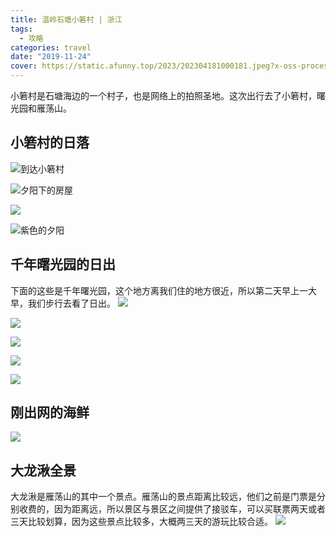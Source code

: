 ```yaml
---
title: 温岭石塘小箬村 | 浙江
tags:
  - 攻略
categories: travel
date: "2019-11-24"
cover: https://static.afunny.top/2023/202304181000181.jpeg?x-oss-process=image/resize,w_1600
---
```

小箬村是石塘海边的一个村子，也是网络上的拍照圣地。这次出行去了小箬村，曙光园和雁荡山。
## 小箬村的日落
![到达小箬村](https://static.afunny.top/2023/202304181000975.jpeg)

![夕阳下的房屋](https://static.afunny.top/2023/202304181000989.jpeg)

![](https://static.afunny.top/2023/202304181000181.jpeg)

![紫色的夕阳](https://static.afunny.top/2023/202304181000590.jpeg)


## 千年曙光园的日出
下面的这些是千年曙光园，这个地方离我们住的地方很近，所以第二天早上一大早，我们步行去看了日出。
![](https://static.afunny.top/2023/202304181000476.jpeg)

![](https://static.afunny.top/2023/202304181000597.jpeg)

![](https://static.afunny.top/2023/202304181001717.jpeg)

![](https://static.afunny.top/2023/202304181001679.jpeg)

![](https://static.afunny.top/2023/202304181001342.jpeg)


## 刚出网的海鲜
![](https://static.afunny.top/2023/202304181001493.png)

## 大龙湫全景
大龙湫是雁荡山的其中一个景点。雁荡山的景点距离比较远，他们之前是门票是分别收费的，因为距离远，所以景区与景区之间提供了接驳车，可以买联票两天或者三天比较划算，因为这些景点比较多，大概两三天的游玩比较合适。
![](https://static.afunny.top/2023/202304181001000.png)
